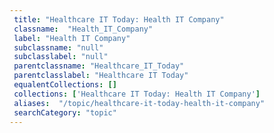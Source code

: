 ```yaml
--- 
 title: "Healthcare IT Today: Health IT Company" 
 classname:  "Health_IT_Company" 
 label: "Health IT Company" 
 subclassname: "null" 
 subclasslabel: "null" 
 parentclassname: "Healthcare_IT_Today" 
 parentclasslabel: "Healthcare IT Today" 
 equalentCollections: [] 
 collections: ['Healthcare IT Today: Health IT Company']
 aliases:  "/topic/healthcare-it-today-health-it-company"  
 searchCategory: "topic" 
---
```

